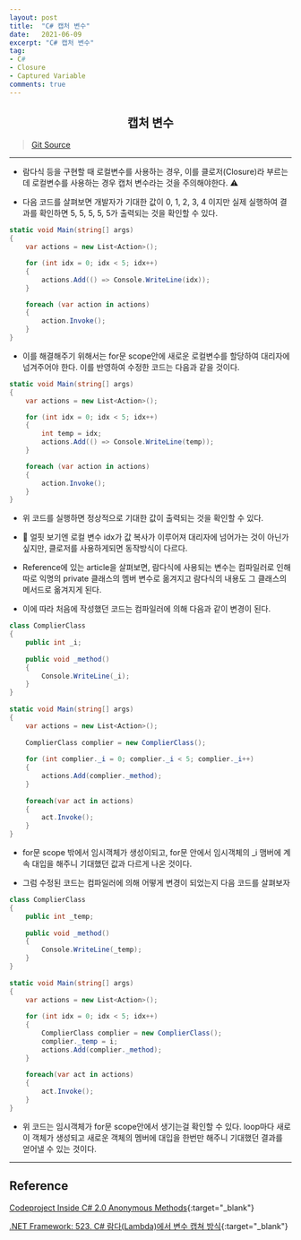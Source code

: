 ```yaml
---
layout: post
title:  "C# 캡처 변수"
date:   2021-06-09
excerpt: "C# 캡처 변수"
tag: 
- C#
- Closure
- Captured Variable
comments: true
---
```


## <center> 캡처 변수 </center>    

>[Git Source](https://github.com/chanos-dev/blogcode/tree/master/21-0609)

--- 

- 람다식 등을 구현할 때 로컬변수를 사용하는 경우, 이를 클로저(Closure)라 부르는데 로컬변수를 사용하는 경우 캡처 변수라는 것을 주의해야한다. ⚠

- 다음 코드를 살펴보면 개발자가 기대한 값이 0, 1, 2, 3, 4 이지만 실제 실행하여 결과를 확인하면 5, 5, 5, 5, 5가 출력되는 것을 확인할 수 있다.

```c#
static void Main(string[] args)
{
    var actions = new List<Action>();

    for (int idx = 0; idx < 5; idx++)
    { 
        actions.Add(() => Console.WriteLine(idx));
    }

    foreach (var action in actions)
    {
        action.Invoke();
    }
}
```

- 이를 해결해주기 위해서는 for문 scope안에 새로운 로컬변수를 할당하여 대리자에 넘겨주어야 한다. 이를 반영하여 수정한 코드는 다음과 같을 것이다.

```c#
static void Main(string[] args)
{
    var actions = new List<Action>();

    for (int idx = 0; idx < 5; idx++)
    { 
        int temp = idx;
        actions.Add(() => Console.WriteLine(temp));
    }

    foreach (var action in actions)
    {
        action.Invoke();
    }
}
```

- 위 코드를 실행하면 정상적으로 기대한 값이 출력되는 것을 확인할 수 있다.

- 🤔 얼핏 보기엔 로컬 변수 idx가 값 복사가 이루어져 대리자에 넘어가는 것이 아닌가 싶지만, 클로저를 사용하게되면 동작방식이 다르다.

- Reference에 있는 article을 살펴보면, 람다식에 사용되는 변수는 컴파일러로 인해 따로 익명의 private 클래스의 멤버 변수로 옮겨지고 람다식의 내용도 그 클래스의 메서드로 옮겨지게 된다.

- 이에 따라 처음에 작성했던 코드는 컴파일러에 의해 다음과 같이 변경이 된다.

```c#
class ComplierClass
{
    public int _i;
 
    public void _method()
    {
        Console.WriteLine(_i);
    }
}
 
static void Main(string[] args)
{  
    var actions = new List<Action>();
 
    ComplierClass complier = new ComplierClass();
 
    for (int complier._i = 0; complier._i < 5; complier._i++)
    {  
        actions.Add(complier._method);
    }
 
    foreach(var act in actions)
    {
        act.Invoke();
    }
}
```

- for문 scope 밖에서 임시객체가 생성이되고, for문 안에서 임시객체의 _i 맴버에 계속 대입을 해주니 기대했던 값과 다르게 나온 것이다.

- 그럼 수정된 코드는 컴파일러에 의해 어떻게 변경이 되었는지 다음 코드를 살펴보자

```c#
class ComplierClass
{
    public int _temp;
 
    public void _method()
    {
        Console.WriteLine(_temp);
    }
}
 
static void Main(string[] args)
{  
    var actions = new List<Action>(); 
 
    for (int idx = 0; idx < 5; idx++)
    {  
        ComplierClass complier = new ComplierClass();
        complier._temp = i;
        actions.Add(complier._method);
    }
 
    foreach(var act in actions)
    {
        act.Invoke();
    }
}
```

- 위 코드는 임시객체가 for문 scope안에서 생기는걸 확인할 수 있다. loop마다 새로이 객체가 생성되고 새로운 객체의 멤버에 대입을 한번만 해주니 기대했던 결과를 얻어낼 수 있는 것이다.

---

## Reference

[Codeproject Inside C# 2.0 Anonymous Methods](https://www.codeproject.com/Articles/15624/Inside-C-2-0-Anonymous-Methods#4){:target="_blank"}

[.NET Framework: 523. C# 람다(Lambda)에서 변수 캡쳐 방식](https://www.sysnet.pe.kr/2/0/10817){:target="_blank"}